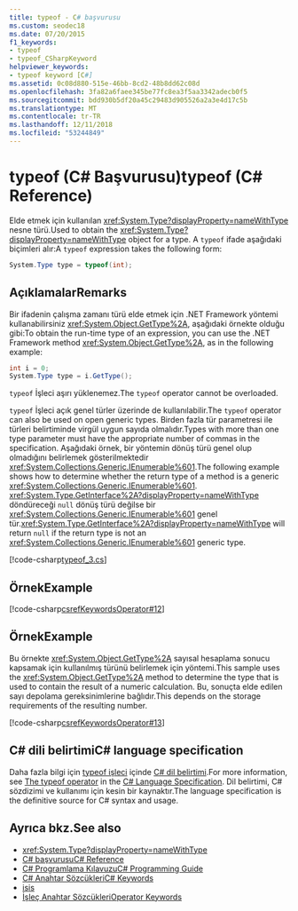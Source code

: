 ```yaml
---
title: typeof - C# başvurusu
ms.custom: seodec18
ms.date: 07/20/2015
f1_keywords:
- typeof
- typeof_CSharpKeyword
helpviewer_keywords:
- typeof keyword [C#]
ms.assetid: 0c08d880-515e-46bb-8cd2-48b8dd62c08d
ms.openlocfilehash: 3fa82a6faee345be77fc8ea3f5aa3342adecb0f5
ms.sourcegitcommit: bdd930b5df20a45c29483d905526a2a3e4d17c5b
ms.translationtype: MT
ms.contentlocale: tr-TR
ms.lasthandoff: 12/11/2018
ms.locfileid: "53244849"
---
```

# <a name="typeof-c-reference"></a><span data-ttu-id="3f264-102">typeof (C# Başvurusu)</span><span class="sxs-lookup"><span data-stu-id="3f264-102">typeof (C# Reference)</span></span>

<span data-ttu-id="3f264-103">Elde etmek için kullanılan <xref:System.Type?displayProperty=nameWithType> nesne türü.</span><span class="sxs-lookup"><span data-stu-id="3f264-103">Used to obtain the <xref:System.Type?displayProperty=nameWithType> object for a type.</span></span> <span data-ttu-id="3f264-104">A `typeof` ifade aşağıdaki biçimleri alır:</span><span class="sxs-lookup"><span data-stu-id="3f264-104">A `typeof` expression takes the following form:</span></span>

```csharp
System.Type type = typeof(int);
```

## <a name="remarks"></a><span data-ttu-id="3f264-105">Açıklamalar</span><span class="sxs-lookup"><span data-stu-id="3f264-105">Remarks</span></span>

<span data-ttu-id="3f264-106">Bir ifadenin çalışma zamanı türü elde etmek için .NET Framework yöntemi kullanabilirsiniz <xref:System.Object.GetType%2A>, aşağıdaki örnekte olduğu gibi:</span><span class="sxs-lookup"><span data-stu-id="3f264-106">To obtain the run-time type of an expression, you can use the .NET Framework method <xref:System.Object.GetType%2A>, as in the following example:</span></span>

```csharp
int i = 0;
System.Type type = i.GetType();
```

<span data-ttu-id="3f264-107">`typeof` İşleci aşırı yüklenemez.</span><span class="sxs-lookup"><span data-stu-id="3f264-107">The `typeof` operator cannot be overloaded.</span></span>

<span data-ttu-id="3f264-108">`typeof` İşleci açık genel türler üzerinde de kullanılabilir.</span><span class="sxs-lookup"><span data-stu-id="3f264-108">The `typeof` operator can also be used on open generic types.</span></span> <span data-ttu-id="3f264-109">Birden fazla tür parametresi ile türleri belirtiminde virgül uygun sayıda olmalıdır.</span><span class="sxs-lookup"><span data-stu-id="3f264-109">Types with more than one type parameter must have the appropriate number of commas in the specification.</span></span> <span data-ttu-id="3f264-110">Aşağıdaki örnek, bir yöntemin dönüş türü genel olup olmadığını belirlemek gösterilmektedir <xref:System.Collections.Generic.IEnumerable%601>.</span><span class="sxs-lookup"><span data-stu-id="3f264-110">The following example shows how to determine whether the return type of a method is a generic <xref:System.Collections.Generic.IEnumerable%601>.</span></span> <span data-ttu-id="3f264-111"><xref:System.Type.GetInterface%2A?displayProperty=nameWithType> döndüreceği `null` dönüş türü değilse bir <xref:System.Collections.Generic.IEnumerable%601> genel tür.</span><span class="sxs-lookup"><span data-stu-id="3f264-111"><xref:System.Type.GetInterface%2A?displayProperty=nameWithType> will return `null` if the return type is not an <xref:System.Collections.Generic.IEnumerable%601> generic type.</span></span>

[!code-csharp[typeof_3.cs](~/samples/snippets/csharp/keywords/typeof/typeof_3.cs)]

## <a name="example"></a><span data-ttu-id="3f264-112">Örnek</span><span class="sxs-lookup"><span data-stu-id="3f264-112">Example</span></span>

[!code-csharp[csrefKeywordsOperator#12](~/samples/snippets/csharp/VS_Snippets_VBCSharp/csrefKeywordsOperator/CS/csrefKeywordsOperators.cs#12)] 

## <a name="example"></a><span data-ttu-id="3f264-113">Örnek</span><span class="sxs-lookup"><span data-stu-id="3f264-113">Example</span></span>

<span data-ttu-id="3f264-114">Bu örnekte <xref:System.Object.GetType%2A> sayısal hesaplama sonucu kapsamak için kullanılmış türünü belirlemek için yöntemi.</span><span class="sxs-lookup"><span data-stu-id="3f264-114">This sample uses the <xref:System.Object.GetType%2A> method to determine the type that is used to contain the result of a numeric calculation.</span></span> <span data-ttu-id="3f264-115">Bu, sonuçta elde edilen sayı depolama gereksinimlerine bağlıdır.</span><span class="sxs-lookup"><span data-stu-id="3f264-115">This depends on the storage requirements of the resulting number.</span></span>

[!code-csharp[csrefKeywordsOperator#13](~/samples/snippets/csharp/VS_Snippets_VBCSharp/csrefKeywordsOperator/CS/csrefKeywordsOperators.cs#13)]

## <a name="c-language-specification"></a><span data-ttu-id="3f264-116">C# dili belirtimi</span><span class="sxs-lookup"><span data-stu-id="3f264-116">C# language specification</span></span>

<span data-ttu-id="3f264-117">Daha fazla bilgi için [typeof işleci](~/_csharplang/spec/expressions.md#the-typeof-operator) içinde [ C# dil belirtimi](../language-specification/index.md).</span><span class="sxs-lookup"><span data-stu-id="3f264-117">For more information, see [The typeof operator](~/_csharplang/spec/expressions.md#the-typeof-operator) in the [C# Language Specification](../language-specification/index.md).</span></span> <span data-ttu-id="3f264-118">Dil belirtimi, C# sözdizimi ve kullanımı için kesin bir kaynaktır.</span><span class="sxs-lookup"><span data-stu-id="3f264-118">The language specification is the definitive source for C# syntax and usage.</span></span>

## <a name="see-also"></a><span data-ttu-id="3f264-119">Ayrıca bkz.</span><span class="sxs-lookup"><span data-stu-id="3f264-119">See also</span></span>

- <xref:System.Type?displayProperty=nameWithType>
- [<span data-ttu-id="3f264-120">C# başvurusu</span><span class="sxs-lookup"><span data-stu-id="3f264-120">C# Reference</span></span>](../../../csharp/language-reference/index.md)
- [<span data-ttu-id="3f264-121">C# Programlama Kılavuzu</span><span class="sxs-lookup"><span data-stu-id="3f264-121">C# Programming Guide</span></span>](../../../csharp/programming-guide/index.md)
- [<span data-ttu-id="3f264-122">C# Anahtar Sözcükleri</span><span class="sxs-lookup"><span data-stu-id="3f264-122">C# Keywords</span></span>](../../../csharp/language-reference/keywords/index.md)
- [<span data-ttu-id="3f264-123">is</span><span class="sxs-lookup"><span data-stu-id="3f264-123">is</span></span>](../../../csharp/language-reference/keywords/is.md)
- [<span data-ttu-id="3f264-124">İşleç Anahtar Sözcükleri</span><span class="sxs-lookup"><span data-stu-id="3f264-124">Operator Keywords</span></span>](../../../csharp/language-reference/keywords/operator-keywords.md)
